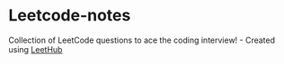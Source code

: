 # Leetcode-notes
Collection of LeetCode questions to ace the coding interview! - Created using [LeetHub](https://github.com/QasimWani/LeetHub)
